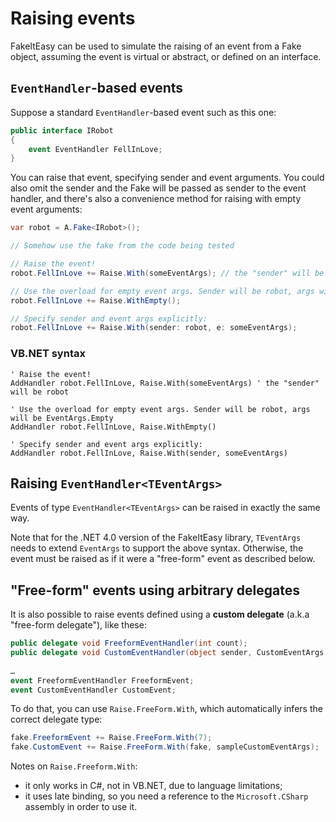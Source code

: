 # Raising events

FakeItEasy can be used to simulate the raising of an event from a Fake object, assuming the event is virtual or abstract, or defined on an interface.

## `EventHandler`-based events

Suppose a standard `EventHandler`-based event such as this one:

```csharp
public interface IRobot
{
    event EventHandler FellInLove;
}
```

You can raise that event, specifying sender and event
arguments. You could also omit the sender and the Fake will be passed as
sender to the event handler, and there's also a convenience method for
raising with empty event arguments:

```csharp
var robot = A.Fake<IRobot>();

// Somehow use the fake from the code being tested

// Raise the event!
robot.FellInLove += Raise.With(someEventArgs); // the "sender" will be robot

// Use the overload for empty event args. Sender will be robot, args will be EventArgs.Empty
robot.FellInLove += Raise.WithEmpty();

// Specify sender and event args explicitly:
robot.FellInLove += Raise.With(sender: robot, e: someEventArgs);
```

### VB.NET syntax

```vbnet
' Raise the event!
AddHandler robot.FellInLove, Raise.With(someEventArgs) ' the "sender" will be robot

' Use the overload for empty event args. Sender will be robot, args will be EventArgs.Empty
AddHandler robot.FellInLove, Raise.WithEmpty()

' Specify sender and event args explicitly:
AddHandler robot.FellInLove, Raise.With(sender, someEventArgs)
```

## Raising `EventHandler<TEventArgs>`

Events of type `EventHandler<TEventArgs>` can be raised in exactly the same way.

Note that for the .NET 4.0 version of the FakeItEasy library, `TEventArgs` needs to extend `EventArgs` to support the above syntax. Otherwise, the event must be raised as if it were a "free-form" event as described below.

## "Free-form" events using arbitrary delegates

It is also possible to raise events defined using a **custom delegate** (a.k.a
"free-form delegate"), like these:

```csharp
public delegate void FreeformEventHandler(int count);
public delegate void CustomEventHandler(object sender, CustomEventArgs e); // considered a custom
                                                                           // delegate in .NET 4.0
…
event FreeformEventHandler FreeformEvent;
event CustomEventHandler CustomEvent;
```

To do that, you can use `Raise.FreeForm.With`, which automatically infers the correct delegate type:

```csharp
fake.FreeformEvent += Raise.FreeForm.With(7);
fake.CustomEvent += Raise.FreeForm.With(fake, sampleCustomEventArgs);
```

Notes on `Raise.Freeform.With`:
- it only works in C#, not in VB.NET, due to language limitations;
- it uses late binding, so you need a reference to the `Microsoft.CSharp` assembly in order to use it.